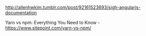 http://allenhwkim.tumblr.com/post/92161523693/sigh-angularjs-documentation


Yarn vs npm: Everything You Need to Know - https://www.sitepoint.com/yarn-vs-npm/
